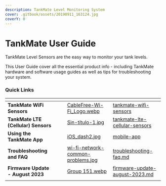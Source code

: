 ```yaml
---
description: TankMate Level Monitoring System
cover: .gitbook/assets/20190911_163124.jpg
coverY: 0
---
```


# TankMate User Guide

TankMate Level Sensors are the easy way to monitor your tank levels.&#x20;

This User Guide cover all the essential product info - including TankMate hardware and software usage guides as well as tips for troubleshooting your system.

### Quick Links

<table data-view="cards"><thead><tr><th></th><th></th><th></th><th data-hidden data-card-cover data-type="files"></th><th data-hidden data-card-target data-type="content-ref"></th></tr></thead><tbody><tr><td><strong>TankMate WiFi Sensors</strong></td><td></td><td></td><td><a href=".gitbook/assets/CableFree-Wi-Fi_Logo.webp">CableFree-Wi-Fi_Logo.webp</a></td><td><a href="tankmate-user-guide/tankmate-wifi-sensors/">tankmate-wifi-sensors</a></td></tr><tr><td><strong>TankMate LTE (Cellular) Sensors</strong></td><td></td><td></td><td><a href=".gitbook/assets/Sin-título-1.jpg">Sin-título-1.jpg</a></td><td><a href="tankmate-user-guide/tankmate-lte-cellular-sensors/">tankmate-lte-cellular-sensors</a></td></tr><tr><td><strong>Using the TankMate App</strong></td><td></td><td></td><td><a href=".gitbook/assets/iOS_dash2.jpg">iOS_dash2.jpg</a></td><td><a href="app-user-guides/mobile-app/">mobile-app</a></td></tr><tr><td><strong>Troubleshooting and FAQ</strong></td><td></td><td></td><td><a href=".gitbook/assets/wi-fi-network-common-problems.jpg">wi-fi-network-common-problems.jpg</a></td><td><a href="troubleshooting-faq.md">troubleshooting-faq.md</a></td></tr><tr><td><strong>Firmware Update - August 2023</strong></td><td></td><td></td><td><a href=".gitbook/assets/Group 151.webp">Group 151.webp</a></td><td><a href="wi-fi-connectivity/firmware-update-august-2023.md">firmware-update-august-2023.md</a></td></tr><tr><td></td><td></td><td></td><td></td><td></td></tr></tbody></table>
